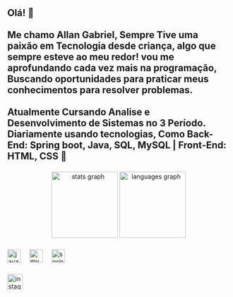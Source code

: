 <h2 align="left">Olá! 👋<br><br>Me chamo Allan Gabriel, Sempre Tive uma paixão em Tecnologia desde criança, algo que sempre esteve ao meu redor! vou me aprofundando cada vez mais na programação, Buscando oportunidades para praticar meus conhecimentos para resolver problemas. <br><br>Atualmente Cursando Analise e Desenvolvimento de Sistemas no 3 Período. Diariamente usando tecnologias, Como Back-End: Spring boot, Java, SQL, MySQL | Front-End: HTML, CSS  🚀</h2>

###

<div align="center">
  <img src="https://github-readme-stats.vercel.app/api?username=aln14gabriel&hide_title=false&hide_rank=false&show_icons=true&include_all_commits=true&count_private=true&disable_animations=false&theme=dracula&locale=en&hide_border=false" height="150" alt="stats graph"  />
  <img src="https://github-readme-stats.vercel.app/api/top-langs?username=aln14gabriel&locale=en&hide_title=false&layout=compact&card_width=320&langs_count=5&theme=dracula&hide_border=false" height="150" alt="languages graph"  />
</div>

###

<div align="left">
  <img src="https://cdn.jsdelivr.net/gh/devicons/devicon/icons/java/java-original.svg" height="30" alt="java logo"  />
  <img width="12" />
  <img src="https://cdn.jsdelivr.net/gh/devicons/devicon/icons/mysql/mysql-original.svg" height="30" alt="mysql logo"  />
   <img width="12" />
  <img src="https://img.icons8.com/?size=512&id=90519&format=png" height="30" alt="springboot logo"  />
</div>

###
  <a href="https://www.instagram.com/aln14gabriel/" target="_blank">
    <img src="https://img.shields.io/static/v1?message=Instagram&logo=instagram&label=&color=E4405F&logoColor=white&labelColor=&style=for-the-badge" height="35" alt="instagram logo"  />
  </a>
</div>

###

<br clear="both">


